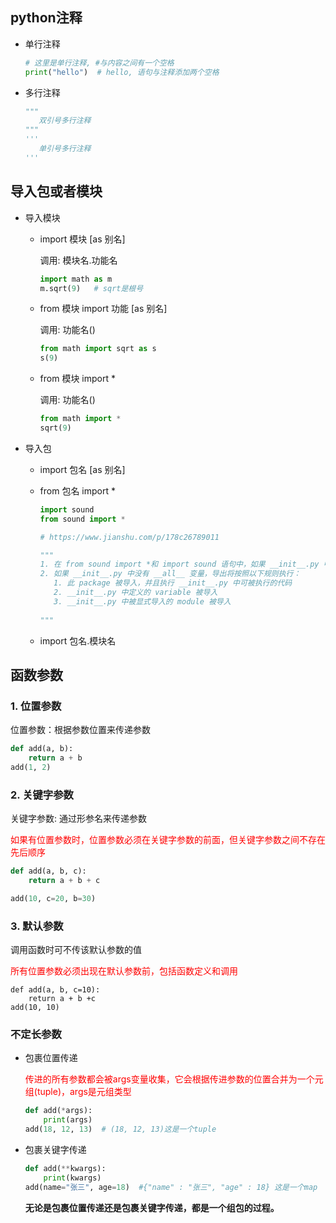 ## python注释

- 单行注释

  ```python
  # 这里是单行注释, #与内容之间有一个空格
  print("hello")  # hello, 语句与注释添加两个空格
  ```

- 多行注释

  ```python
  """
     双引号多行注释
  """
  '''
     单引号多行注释
  '''
  ```

  

## 导入包或者模块

- 导入模块

  - import 模块 [as 别名]

    调用: 模块名.功能名

    ```python
    import math as m
    m.sqrt(9)   # sqrt是根号
    ```

  - from 模块 import 功能 [as 别名]

    调用:  功能名()

    ```python
    from math import sqrt as s
    s(9)
    ```

  - from 模块 import *

    调用: 功能名()

    ```python
    from math import *
    sqrt(9)
    ```

  

- 导入包

  - import 包名 [as 别名]

  - from 包名 import *

    ```python
    import sound
    from sound import *
    
    # https://www.jianshu.com/p/178c26789011
    
    """
    1. 在 from sound import *和 import sound 语句中，如果 __init__.py 中定义了 __all__ 魔法变量，那么在__all__内的所有元素都会被作为模块自动被导入（ImportError任然会出现，如果自动导入的模块不存在的话）。
    2. 如果 __init__.py 中没有 __all__ 变量，导出将按照以下规则执行：
       1. 此 package 被导入，并且执行 __init__.py 中可被执行的代码
       2. __init__.py 中定义的 variable 被导入
       3. __init__.py 中被显式导入的 module 被导入
       
    """
    ```

  - import 包名.模块名



## 函数参数

### 1. 位置参数

位置参数：根据参数位置来传递参数

```python
def add(a, b):
    return a + b
add(1, 2)
```

### 2. 关键字参数

关键字参数: 通过形参名来传递参数

<font color=red>如果有位置参数时，位置参数必须在关键字参数的前面，但关键字参数之间不存在先后顺序</font>

```python
def add(a, b, c):
    return a + b + c

add(10, c=20, b=30)
```

### 3. 默认参数

调用函数时可不传该默认参数的值

<font color=red>所有位置参数必须出现在默认参数前，包括函数定义和调用</font>

```
def add(a, b, c=10):
    return a + b +c
add(10, 10)
```

### 不定长参数

- 包裹位置传递

  <font color=red>传进的所有参数都会被args变量收集，它会根据传进参数的位置合并为一个元组(tuple)，args是元组类型</font>

  ```python
  def add(*args):
      print(args)
  add(18, 12, 13)  # (18, 12, 13)这是一个tuple
  ```

- 包裹关键字传递

  ```python
  def add(**kwargs):
      print(kwargs)
  add(name="张三", age=18)  #{"name" : "张三", "age" : 18} 这是一个map
  ```

  **无论是包裹位置传递还是包裹关键字传递，都是一个组包的过程。**